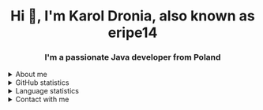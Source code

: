 <h1 align="center">Hi 👋, I'm Karol Dronia, also known as eripe14</h1>
<h3 align="center">I'm a passionate Java developer from Poland</h3>

<details>
  <summary>About me</summary>
  <p>&#8226 🤝 I am a member of the EternalCode organization, which focuses on developing open-source projects. <a href =               "https://github.com/EternalCodeTeam">EternalCodeTeam</a>
  </p>

  <p>&#8226 🔭 I’m currently learning <b>Java</b></p>

  <p>&#8226 📫 How to reach me? Discord <b>eripe14#6990</b></p>

  <p>&#8226 ⚡ Fun fact I absolutely love <b>dogs</b></p>
</details>

<details>
  <summary>GitHub statistics</summary>
  <p align = "center">
    <img src = "https://github-readme-stats.vercel.app/api?username=eripe14&count_private=true&show_icons=true&theme=dracula"></img> 
  </p>
</details>

<details>
  <summary>Language statistics</summary>
  <p align = "center">
    <img src = "https://github-readme-stats.vercel.app/api/top-langs/?username=eripe14&layout=compact&theme=dracula"></img> 
  </p>
</details>

<details>
  <summary>Contact with me</summary>
  <p align = "center">
    <img src = "https://discord.c99.nl/widget/theme-3/406091568378937344.png"</img>
  </p>
</details>
